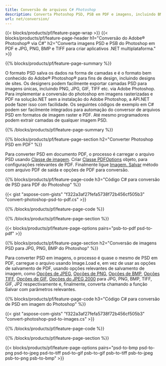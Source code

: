 ```yaml
---
title: Conversão de arquivos C# Photoshop
description: Converta Photoshop PSD, PSB em PDF e imagens, incluindo BMP, JPG, PNG, TIFF com algumas linhas de código C# via biblioteca.NET.
url: net/conversion/
---
```


{{< blocks/products/pf/feature-page-wrap >}}
{{< blocks/products/pf/feature-page-header h1="Conversão do Adobe® Photoshop® via C#" h2="Converta imagens PSD e PSB do Photoshop em PDF e JPG, PNG, BMP e TIFF para criar aplicativos .NET multiplataforma." >}}

{{% blocks/products/pf/feature-page-summary %}}

O formato PSD salva os dados na forma de camadas e é o formato bem conhecido do Adobe® Photoshop® para fins de design, incluindo designs de sites. Os designers podem facilmente exportar camadas PSD para imagens únicas, incluindo PNG, JPG, GIF, TIFF etc. via Adobe Photoshop. Para implementar a conversão do photoshop em imagens rasterizadas e PDF na solução.NET sem a instalação do Adobe Photoshop, a API.NET pode fazer isso com facilidade. Os seguintes códigos de exemplo em C# podem ser facilmente integrados para automação do conversor de arquivos PSD em formatos de imagem raster e PDF. Até mesmo programadores podem extrair camadas de qualquer imagem PSD.


{{% /blocks/products/pf/feature-page-summary %}}

{{% blocks/products/pf/feature-page-section h2="Converter Photoshop PSD em PDF" %}}

Para converter PSD em documento PDF, o processo é carregar o arquivo PSD usando [Classe de imagem](https://apireference.aspose.com/net/psd/aspose.psd/image). Criar [Classe PDFOptions](https://apireference.aspose.com/net/psd/aspose.psd.imageoptions/pdfoptions) objeto, para configurações relevantes de PDF. Finalmente ligue [Imagem. Salvar](https://apireference.aspose.com/net/psd/aspose.psd.image/save/methods/3) método com arquivo PDF de saída e opções de PDF para conversão.

{{% blocks/products/pf/feature-page-code h3="Código C# para conversão de PSD para PDF do Photoshop" %}}

{{< gist "aspose-com-gists" "f322a3af27fefa5738f72b456cf505b3" "convert-photoshop-psd-to-pdf.cs" >}}

{{% /blocks/products/pf/feature-page-code %}}

{{% /blocks/products/pf/feature-page-section %}}

{{< blocks/products/pf/feature-page-options pairs="psb-to-pdf psd-to-pdf" >}}

{{% blocks/products/pf/feature-page-section h2="Conversão de imagens PSD para JPG, PNG, BMP do Photoshop" %}}

Para converter PSD em imagens, o processo é quase o mesmo de PSD em PDF, carregue o arquivo usando Image.Load e, em vez de usar as opções de salvamento de PDF, usando opções relevantes de salvamento de imagem, como [Opções de JPEG](https://apireference.aspose.com/net/psd/aspose.psd.imageoptions/jpegoptions), [Opções de PNG](https://apireference.aspose.com/net/psd/aspose.psd.imageoptions/pngoptions),  [Opções de BMP](https://apireference.aspose.com/net/psd/aspose.psd.imageoptions/bmpoptions), [Opções TIFF](https://apireference.aspose.com/net/psd/aspose.psd.imageoptions/tiffoptions),  [Opções de GIF](https://apireference.aspose.com/net/psd/aspose.psd.imageoptions/gifoptions), [Opções do JPEG 2000](https://apireference.aspose.com/net/psd/aspose.psd.imageoptions/jpeg2000options) para JPG, PNG, BMP, TIFF, GIF, JP2 respectivamente e, finalmente, converta chamando a função Salvar com parâmetros relevantes.


{{% blocks/products/pf/feature-page-code h3="Código C# para conversão de PSD em imagem do Photoshop" %}}

{{< gist "aspose-com-gists" "f322a3af27fefa5738f72b456cf505b3" "convert-photoshop-psd-to-images.cs" >}}

{{% /blocks/products/pf/feature-page-code %}}

{{% /blocks/products/pf/feature-page-section %}}

{{< blocks/products/pf/feature-page-options pairs="psd-to-bmp psd-to-png psd-to-jpeg psd-to-tiff psd-to-gif psb-to-gif psb-to-tiff psb-to-jpeg psb-to-png psb-to-bmp" >}}
